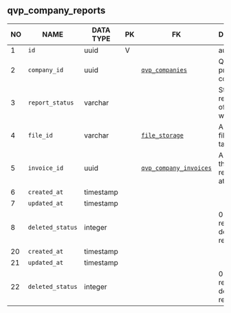 
qvp_company_reports
----------------------------


NO | NAME | DATA TYPE | PK | FK | DESCRIPTION  | COMMENTS          
---|------|-----------|----|----|--------------|----------
1|`id` | uuid | V |  | autogen | 
2|`company_id` | uuid |  | [`qvp_companies`](qvp_companies.md) | QVP service provider company | 
3|`report_status` | varchar |  |  | Status of the report. One of: accepted, waiting. | 
4|`file_id` | varchar |  | [`file_storage`](file_storage.md) | A reference to file_storage table. | 
5|`invoice_id` | uuid |  | [`qvp_company_invoices`](qvp_company_invoices.md) | An invoice that this report is attached to. | 
6|`created_at` | timestamp |  |  |  | 
7|`updated_at` | timestamp |  |  |  | 
8|`deleted_status` | integer |  |  | 0 - active record, 1 - deleted record. | 
20|`created_at` | timestamp |  |  |  | 
21|`updated_at` | timestamp |  |  |  | 
22|`deleted_status` | integer |  |  | 0 - active record, 1 - deleted record. | 
